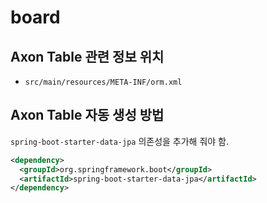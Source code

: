 # board




## Axon Table 관련 정보 위치
- `src/main/resources/META-INF/orm.xml`


## Axon Table 자동 생성 방법

`spring-boot-starter-data-jpa` 의존성을 추가해 줘야 함. 

~~~xml
<dependency>
  <groupId>org.springframework.boot</groupId>
  <artifactId>spring-boot-starter-data-jpa</artifactId>
</dependency>
~~~